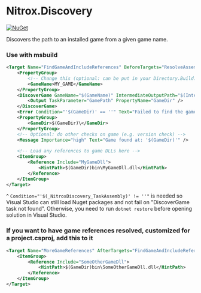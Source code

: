 # Nitrox.Discovery

[![NuGet](https://img.shields.io/nuget/v/Nitrox.Discovery.MSBuild?label=Nitrox.Discovery.MSBuild&logo=NuGet)](https://www.nuget.org/packages/Nitrox.Discovery.MSBuild)

Discovers the path to an installed game from a given game name.

### Use with msbuild
```xml
<Target Name="FindGameAndIncludeReferences" BeforeTargets="ResolveAssemblyReferences" Condition="'$(_NitroxDiscovery_TaskAssembly)' != ''">
    <PropertyGroup>
        <!-- Change this (optional: can be put in your Directory.Build.props file) -->
        <GameName>MY_GAME</GameName>
    </PropertyGroup>
    <DiscoverGame GameName="$(GameName)" IntermediateOutputPath="$(IntermediateOutputPath)">
        <Output TaskParameter="GamePath" PropertyName="GameDir" />
    </DiscoverGame>
    <Error Condition="'$(GameDir)' == ''" Text="Failed to find the game '$(GameName)' on your machine" />
    <PropertyGroup>
        <GameDir>$(GameDir)\</GameDir>
    </PropertyGroup>
    <!-- Optional: do other checks on game (e.g. version check) -->
    <Message Importance="high" Text="Game found at: '$(GameDir)'" />
    
    <!-- Load any references to game DLLs here -->
    <ItemGroup>
        <Reference Include="MyGameDll">
            <HintPath>$(GameDir)bin\MyGameDll.dll</HintPath>
        </Reference>
    </ItemGroup>
</Target>
```
^ `Condition="'$(_NitroxDiscovery_TaskAssembly)' != ''"` is needed so Visual Studio can still load Nuget packages and not fail on "DiscoverGame task not found". Otherwise, you need to run `dotnet restore` before opening solution in Visual Studio.

### If you want to have game references resolved, customized for a project.csproj, add this to it
```xml
<Target Name="MoreGameReferences" AfterTargets="FindGameAndIncludeReferences">
    <ItemGroup>
        <Reference Include="SomeOtherGameDll">
            <HintPath>$(GameDir)bin\SomeOtherGameDll.dll</HintPath>
        </Reference>
    </ItemGroup>
</Target>
```
